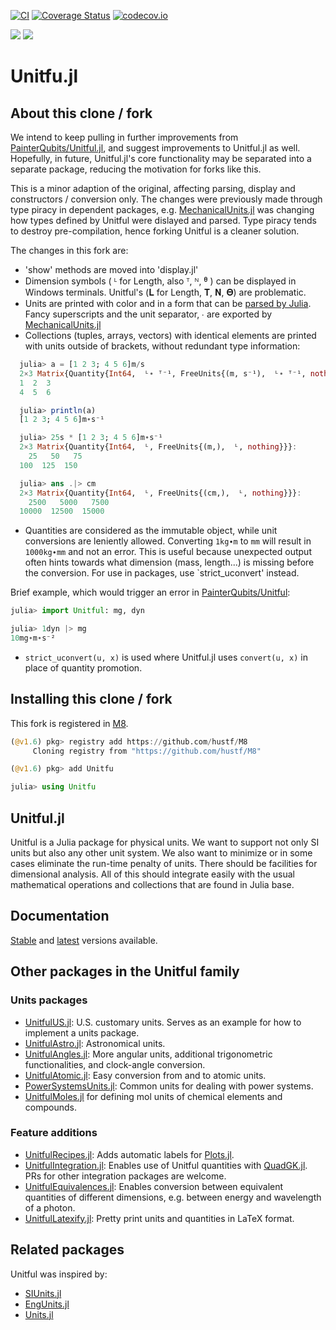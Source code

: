 [![CI](https://github.com/hustf/Unitfu.jl/workflows/CI/badge.svg)](https://github.com/hustf/Unitfu.jl/actions?query=workflow%3ACI)
[![Coverage Status](https://coveralls.io/repos/github/hustf/Unitfu.jl/badge.svg?branch=master)](https://coveralls.io/github/hustf/Unitfu.jl?branch=master)
[![codecov.io](https://codecov.io/github/hustf/Unitfu.jl/coverage.svg?branch=master)](https://codecov.io/github/hustf/Unitfu.jl?branch=master)

[![](https://img.shields.io/badge/docs-stable-blue.svg)](https://hustf.github.io/Unitfu.jl/stable)
[![](https://img.shields.io/badge/docs-dev-blue.svg)](https://hustf.github.io/Unitfu.jl/dev)

# Unitfu.jl

## About this clone / fork
We intend to keep pulling in further improvements from [PainterQubits/Unitful.jl](https://github.com/PainterQubits/Unitful.jl), and suggest improvements to Unitful.jl as well. Hopefully, in future, Unitful.jl's core functionality may be separated into a separate package, reducing the motivation for forks like this.

This is a minor adaption of the original, affecting parsing, display and constructors / conversion only. The changes 
were previously made through type piracy in dependent packages, e.g. [MechanicalUnits.jl](https://github.com/hustf/MechanicalUnits.jl) was 
changing how types defined by Unitful were dislayed and parsed.
Type piracy tends to destroy pre-compilation, hence forking Unitful is a cleaner solution.

The changes in this fork are:

* 'show' methods are moved into 'display.jl'
* Dimension symbols ( ᴸ for Length, also ᵀ, ᴺ, ᶿ ) can be displayed in Windows terminals. Unitful's (𝐋 for Length, 𝐓, 𝐍, 𝚯) are problematic.
* Units are printed with color and in a form that can be [parsed by Julia](https://docs.julialang.org/en/v1/base/io-network/#Text-I/O). Fancy superscripts and the unit separator, ∙ are exported by [MechanicalUnits.jl](https://github.com/hustf/MechanicalSketch.jl)
* Collections (tuples, arrays, vectors) with identical elements are printed with units outside of brackets, without redundant type information:

```julia
  julia> a = [1 2 3; 4 5 6]m/s
  2×3 Matrix{Quantity{Int64,  ᴸ∙ ᵀ⁻¹, FreeUnits{(m, s⁻¹),  ᴸ∙ ᵀ⁻¹, nothing}}}:
  1  2  3
  4  5  6

  julia> println(a)
  [1 2 3; 4 5 6]m∙s⁻¹

  julia> 25s * [1 2 3; 4 5 6]m∙s⁻¹
  2×3 Matrix{Quantity{Int64,  ᴸ, FreeUnits{(m,),  ᴸ, nothing}}}:
    25   50   75
  100  125  150

  julia> ans .|> cm
  2×3 Matrix{Quantity{Int64,  ᴸ, FreeUnits{(cm,),  ᴸ, nothing}}}:
    2500   5000   7500
  10000  12500  15000
```

* Quantities are considered as the immutable object, while unit conversions are leniently allowed. Converting `1kg∙m` to `mm` will result in `1000kg∙mm` and not an error. This is useful because unexpected output often hints towards what dimension (mass, length...) is missing before the conversion. For use in packages, use `strict_uconvert' instead.

Brief example, which would trigger an error in [PainterQubits/Unitful](https://github.com/PainterQubits/Unitful.jl/blob/master/src/display.jl):
```julia
julia> import Unitful: mg, dyn

julia> 1dyn |> mg
10mg∙m∙s⁻²
```
* `strict_uconvert(u, x)` is used where Unitful.jl uses `convert(u, x)` in place of quantity promotion. 

## Installing this clone / fork
This fork is registered in [M8](https://github.com/hustf/M8).

```julia
(@v1.6) pkg> registry add https://github.com/hustf/M8
     Cloning registry from "https://github.com/hustf/M8"

(@v1.6) pkg> add Unitfu

julia> using Unitfu
```


## Unitful.jl
Unitful is a Julia package for physical units. We want to support not only
SI units but also any other unit system. We also want to minimize or in some
cases eliminate the run-time penalty of units. There should be facilities
for dimensional analysis. All of this should integrate easily with the usual
mathematical operations and collections that are found in Julia base.

## Documentation

[Stable](http://PainterQubits.github.io/Unitful.jl/stable) and
[latest](https://PainterQubits.github.io/Unitful.jl/latest) versions available.

## Other packages in the Unitful family

### Units packages

- [UnitfulUS.jl](https://github.com/PainterQubits/UnitfulUS.jl): U.S. customary units. Serves as an example for how to implement a units
  package.
- [UnitfulAstro.jl](https://github.com/mweastwood/UnitfulAstro.jl): Astronomical units.
- [UnitfulAngles.jl](https://github.com/yakir12/UnitfulAngles.jl): More angular units, additional trigonometric functionalities, and clock-angle conversion.
- [UnitfulAtomic.jl](https://github.com/sostock/UnitfulAtomic.jl): Easy conversion from and to atomic units.
- [PowerSystemsUnits.jl](https://github.com/invenia/PowerSystemsUnits.jl): Common units for dealing with power systems.
- [UnitfulMoles.jl](https://github.com/rafaqz/UnitfulMoles.jl) for defining mol units of chemical elements and compounds.

### Feature additions

- [UnitfulRecipes.jl](https://github.com/jw3126/UnitfulRecipes.jl): Adds automatic labels for [Plots.jl](https://github.com/JuliaPlots/Plots.jl).
- [UnitfulIntegration.jl](https://github.com/PainterQubits/UnitfulIntegration.jl): Enables use of Unitful quantities with [QuadGK.jl](https://github.com/JuliaMath/QuadGK.jl). PRs for other integration packages are welcome.
- [UnitfulEquivalences.jl](https://github.com/sostock/UnitfulEquivalences.jl): Enables conversion between equivalent quantities of different dimensions, e.g. between energy and wavelength of a photon.
- [UnitfulLatexify.jl](https://github.com/gustaphe/UnitfulLatexify.jl): Pretty print units and quantities in LaTeX format.

## Related packages

Unitful was inspired by:

- [SIUnits.jl](https://github.com/keno/SIUnits.jl)
- [EngUnits.jl](https://github.com/dhoegh/EngUnits.jl)
- [Units.jl](https://github.com/timholy/Units.jl)
